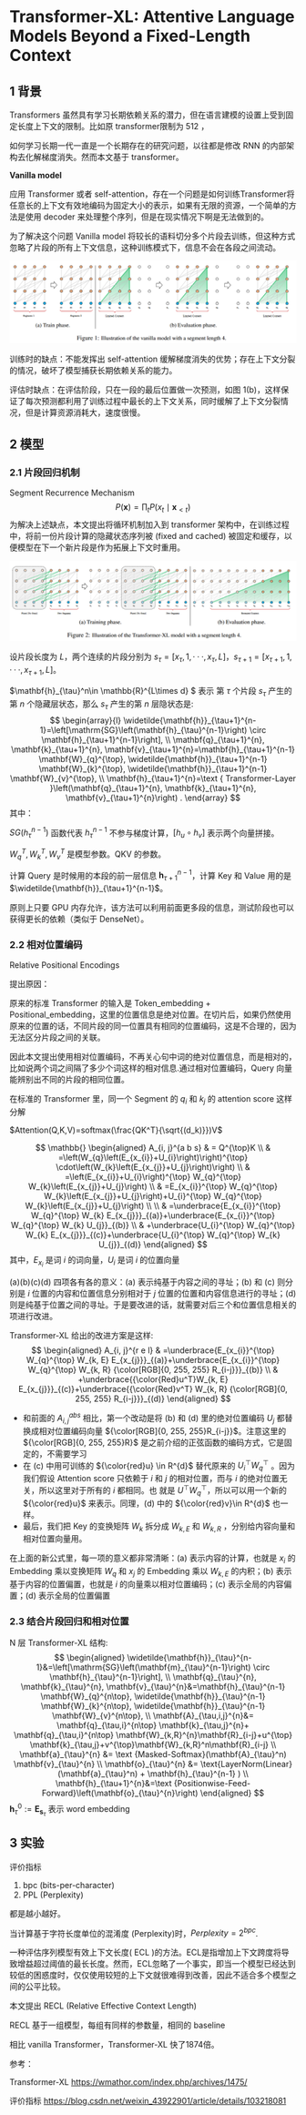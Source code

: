# Transformer-XL: Attentive Language Models Beyond a Fixed-Length Context

## 1 背景

Transformers 虽然具有学习长期依赖关系的潜力，但在语言建模的设置上受到固定长度上下文的限制。比如原 transformer限制为 512 ，

如何学习长期一代一直是一个长期存在的研究问题，以往都是修改 RNN 的内部架构去化解梯度消失。然而本文基于 transformer。 



**Vanilla model** 

应用 Transformer 或者 self-attention，存在一个问题是如何训练Transformer将任意长的上下文有效地编码为固定大小的表示，如果有无限的资源，一个简单的方法是使用 decoder 来处理整个序列，但是在现实情况下啊是无法做到的。

为了解决这个问题 Vanilla model 将较长的语料切分多个片段去训练，但这种方式忽略了片段的所有上下文信息，这种训练模式下，信息不会在各段之间流动。

![image-20230313193253209](note_images\image-20230313193253209.png)

训练时的缺点：不能发挥出 self-attention 缓解梯度消失的优势；存在上下文分裂的情况，破坏了模型捕获长期依赖关系的能力。

评估时缺点：在评估阶段，只在一段的最后位置做一次预测，如图 1(b)，这样保证了每次预测都利用了训练过程中最长的上下文关系，同时缓解了上下文分裂情况，但是计算资源消耗大，速度很慢。

## 2 模型

### 2.1 片段回归机制 

Segment Recurrence Mechanism
$$
P(\mathbf{x})=\prod_{t} P\left(x_{t} \mid \mathbf{x}_{<t}\right)
$$
为解决上述缺点，本文提出将循环机制加入到 transformer 架构中，在训练过程中，将前一份片段计算的隐藏状态序列被 (fixed and cached) 被固定和缓存，以便模型在下一个新片段是作为拓展上下文时重用。

![image-20230313195729085](note_images\image-20230313195729085.png)



设片段长度为 $L$，两个连续的片段分别为 $s_{\tau }=[x_{\tau}, 1, ···,x_{\tau},L]$，$s_{\tau +1}=[x_{\tau+1}, 1, ···,x_{\tau+1},L]$。

$\mathbf{h}_{\tau}^n\in \mathbb{R}^{L\times d} $ 表示 第 $\tau$ 个片段 $s_{\tau}$ 产生的第 $n$ 个隐藏层状态，那么 $s_{\tau}$ 产生的第 $n$ 层隐状态是: 
$$
\begin{array}{l}
\widetilde{\mathbf{h}}_{\tau+1}^{n-1}=\left[\mathrm{SG}\left(\mathbf{h}_{\tau}^{n-1}\right) \circ \mathbf{h}_{\tau+1}^{n-1}\right], \\
\mathbf{q}_{\tau+1}^{n}, \mathbf{k}_{\tau+1}^{n}, \mathbf{v}_{\tau+1}^{n}=\mathbf{h}_{\tau+1}^{n-1} \mathbf{W}_{q}^{\top}, \widetilde{\mathbf{h}}_{\tau+1}^{n-1} \mathbf{W}_{k}^{\top}, \widetilde{\mathbf{h}}_{\tau+1}^{n-1} \mathbf{W}_{v}^{\top}, \\
\mathbf{h}_{\tau+1}^{n}=\text { Transformer-Layer }\left(\mathbf{q}_{\tau+1}^{n}, \mathbf{k}_{\tau+1}^{n}, \mathbf{v}_{\tau+1}^{n}\right) .
\end{array}
$$
其中：

$SG(h_{\tau}^{n-1})$ 函数代表 $h_{\tau}^{n-1}$ 不参与梯度计算，$[h_u \circ  h_v]$ 表示两个向量拼接。

$W_q^T, W_k^T, W_v^T$ 是模型参数。QKV 的参数。

计算 Query 是时候用的本段的前一层信息 $\mathbf{h}_{\tau+1}^{n-1}$，计算 Key 和 Value 用的是 $\widetilde{\mathbf{h}}_{\tau+1}^{n-1}$。



原则上只要 GPU 内存允许，该方法可以利用前面更多段的信息，测试阶段也可以获得更长的依赖（类似于 DenseNet）。





### 2.2 相对位置编码	

Relative Positional Encodings

提出原因：

原来的标准 Transformer 的输入是 Token_embedding + Positional_embedding，这里的位置信息是绝对位置。在切片后，如果仍然使用原来的位置的话，不同片段的同一位置具有相同的位置编码，这是不合理的，因为无法区分片段之间的关联。

因此本文提出使用相对位置编码，不再关心句中词的绝对位置信息，而是相对的，比如说两个词之间隔了多少个词这样的相对信息.通过相对位置编码，Query 向量能辨别出不同的片段的相同位置。

在标准的 Transformer 里，同一个 Segment 的 $q_i$ 和 $k_j$ 的 attention score 这样分解

$Attention(Q,K,V)=softmax(\frac{QK^T}{\sqrt{(d_k)}})V$ 


$$
\mathbb{} \begin{aligned}
A_{i, j}^{a b s} & = Q^{\top}K \\
& =\left(W_{q}\left(E_{x_{i}}+U_{i}\right)\right)^{\top} \cdot\left(W_{k}\left(E_{x_{j}}+U_{j}\right)\right) \\
& =\left(E_{x_{i}}+U_{i}\right)^{\top} W_{q}^{\top} W_{k}\left(E_{x_{j}}+U_{j}\right) \\
& =E_{x_{i}}^{\top} W_{q}^{\top} W_{k}\left(E_{x_{j}}+U_{j}\right)+U_{i}^{\top} W_{q}^{\top} W_{k}\left(E_{x_{j}}+U_{j}\right) \\ \\
& =\underbrace{E_{x_{i}}^{\top} W_{q}^{\top} W_{k} E_{x_{j}}}_{(a)}+\underbrace{E_{x_{i}}^{\top} W_{q}^{\top} W_{k} U_{j}}_{(b)} \\
& +\underbrace{U_{i}^{\top} W_{q}^{\top} W_{k} E_{x_{j}}}_{(c)}+\underbrace{U_{i}^{\top} W_{q}^{\top} W_{k} U_{j}}_{(d)}
\end{aligned}
$$
其中，$E_{x_i}$ 是词 $i$ 的词向量，$U_i$ 是词 $i$ 的位置向量

(a)(b)(c)(d) 四项各有各的意义：(a) 表示纯基于内容之间的寻址；(b) 和 (c) 则分别是 $i$ 位置的内容和位置信息分别相对于 $j$ 位置的位置和内容信息进行的寻址；(d) 则是纯基于位置之间的寻址。于是要改进的话，就需要对后三个和位置信息相关的项进行改进。





Transformer-XL 给出的改进方案是这样:
$$
\begin{aligned}
A_{i, j}^{r e l} & =\underbrace{E_{x_{i}}^{\top} W_{q}^{\top} W_{k, E} E_{x_{j}}}_{(a)}+\underbrace{E_{x_{i}}^{\top} W_{q}^{\top} W_{k, R} {\color[RGB]{0, 255, 255} R_{i-j}}}_{(b)} \\
& +\underbrace{{\color{Red}u^T}W_{k, E} E_{x_{j}}}_{(c)}+\underbrace{{\color{Red}v^T} W_{k, R} 	 {\color[RGB]{0, 255, 255} R_{i-j}}}_{(d)}
\end{aligned}
$$

- 和前面的 $A_{i, j}^{a b s}$ 相比，第一个改动是将 (b) 和 (d) 里的绝对位置编码 $U_{j}$ 都替换成相对位置编码向量 ${\color[RGB]{0, 255, 255}R_{i-j}}$。注意这里的 ${\color[RGB]{0, 255, 255}R}$ 是之前介绍的正弦函数的编码方式，它是固定的，不需要学习
- 在 (c) 中用可训练的 ${\color{red}u} \in R^{d}$  替代原来的  $U_{i}^{\top} W_{q}^{\top}$  。因为我们假设 Attention score 只依赖于 $i$ 和 $j$ 的相对位置，而与 $i$ 的绝对位置无关，所以这里对于所有的 $i$ 都相同。也 就是 $U^{\top} W_{q}^{\top}$，所以可以用一个新的 ${\color{red}u}$ 来表示。同理，(d) 中的 ${\color{red}v}\in R^{d}$ 也一样。
- 最后，我们把 Key 的变换矩阵 $W_{k}$ 拆分成 $W_{k, E}$ 和 $W_{k, R}$ ，分别给内容向量和相对位置向量用。



在上面的新公式里，每一项的意义都非常清晰：(a) 表示内容的计算，也就是 $x_i$ 的 Embedding 乘以变换矩阵 $W_q$ 和 $x_j$ 的 Embedding 乘以 $W_{k,E}$ 的内积；(b) 表示基于内容的位置偏置，也就是 $i$ 的向量乘以相对位置编码；(c) 表示全局的内容偏置；(d) 表示全局的位置偏置

### 2.3 结合片段回归和相对位置

N 层 Transformer-XL 结构:
$$
\begin{aligned}
\widetilde{\mathbf{h}}_{\tau}^{n-1}&=\left[\mathrm{SG}\left(\mathbf{m}_{\tau}^{n-1}\right) \circ \mathbf{h}_{\tau}^{n-1}\right], \\
\mathbf{q}_{\tau}^{n}, \mathbf{k}_{\tau}^{n}, \mathbf{v}_{\tau}^{n}&=\mathbf{h}_{\tau}^{n-1} \mathbf{W}_{q}^{n\top}, \widetilde{\mathbf{h}}_{\tau}^{n-1} \mathbf{W}_{k}^{n\top}, \widetilde{\mathbf{h}}_{\tau}^{n-1} \mathbf{W}_{v}^{n\top}, \\
\mathbf{A}_{\tau,i,j}^{n}&= \mathbf{q}_{\tau,i}^{n\top} \mathbf{k}_{\tau,j}^{n}+ \mathbf{q}_{\tau,i}^{n\top} \mathbf{W}_{k,R}^{n}\mathbf{R}_{i-j}+u^{\top} \mathbf{k}_{\tau,j}+v^{\top}\mathbf{W}_{k,R}^n\mathbf{R}_{i-j}   \\
\mathbf{a}_{\tau}^{n} &= \text {Masked-Softmax}(\mathbf{A}_{\tau}^n) \mathbf{v}_{\tau}^{n} \\
\mathbf{o}_{\tau}^{n} &= \text{LayerNorm(Linear}(\mathbf{a}_{\tau}^n) + \mathbf{h}_{\tau}^{n-1} ) \\
\mathbf{h}_{\tau+1}^{n}&=\text {Positionwise-Feed-Forward}\left(\mathbf{o}_{\tau}^{n}\right)
\end{aligned}
$$
$\mathbf{h}_{\tau}^0 := \mathbf{E}_{\mathbf{s}_{\tau}}$ 表示 word embedding





## 3 实验

评价指标

1. bpc (bits-per-character) 
2. PPL (Perplexity) 

都是越小越好。

当计算基于字符长度单位的混淆度 (Perplexity)时，$Perplexity = 2^{bpc}$.



一种评估序列模型有效上下文长度( ECL )的方法。ECL是指增加上下文跨度将导致增益超过阈值的最长长度。然而，ECL忽略了一个事实，即当一个模型已经达到较低的困惑度时，仅仅使用较短的上下文就很难得到改善，因此不适合多个模型之间的公平比较。



本文提出 RECL (Relative Effective Context Length)

RECL 基于一组模型，每组有同样的参数量，相同的 baseline



相比 vanilla Transformer，Transformer-XL 快了1874倍。







参考：

Transformer-XL https://wmathor.com/index.php/archives/1475/

评价指标 https://blog.csdn.net/weixin_43922901/article/details/103218081
